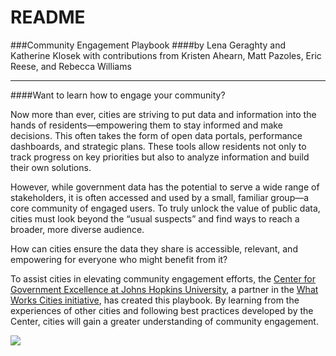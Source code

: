 # README

\###Community Engagement Playbook ####by Lena Geraghty and Katherine Klosek with contributions from Kristen Ahearn, Matt Pazoles, Eric Reese, and Rebecca Williams

***

\####Want to learn how to engage your community?

Now more than ever, cities are striving to put data and information into the hands of residents—empowering them to stay informed and make decisions. This often takes the form of open data portals, performance dashboards, and strategic plans. These tools allow residents not only to track progress on key priorities but also to analyze information and build their own solutions.

However, while government data has the potential to serve a wide range of stakeholders, it is often accessed and used by a small, familiar group—a core community of engaged users. To truly unlock the value of public data, cities must look beyond the “usual suspects” and find ways to reach a broader, more diverse audience.

How can cities ensure the data they share is accessible, relevant, and empowering for everyone who might benefit from it?

To assist cities in elevating community engagement efforts, the [Center for Government Excellence at Johns Hopkins University](http://govex.jhu.edu/), a partner in the [What Works Cities initiative](http://www.whatworkscities.org/), has created this playbook. By learning from the experiences of other cities and following best practices developed by the Center, cities will gain a greater understanding of community engagement.

![](https://raw.githubusercontent.com/govex/govex.github.io/master/images/WWC_ResourceStamp_web.png)
